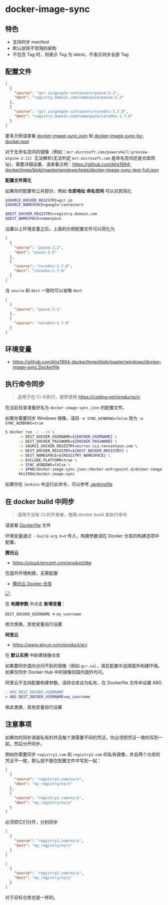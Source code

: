 # docker-image-sync

## 特色

* 支持同步 manifest
* 默认排除不常用的架构
* 不包含 Tag 时，则表示 Tag 为 latest，不表示同步全部 Tag

## 配置文件

```json
[
  {
    "source": "gcr.io/google-containers/pause:3.2",
    "dest": "registry.domain.com/namespace/pause:3.2"
  },
  {
    "source": "gcr.io/google-containers/coredns:1.7.0",
    "dest": "registry.domain.com/namespace/coredns:1.7.0"
  }
]
```

更多示例请查看 [docker-image-sync.json](docker-image-sync.json) 和 [docker-image-sync-by-docker.json](docker-image-sync-by-docker.json)

对于无命名空间的镜像（例如：`mcr.microsoft.com/powershell:preview-alpine-3.11`）无法解析(无法判定 `mcr.microsoft.com` 是命名空间还是仓库网址)，需要详细设置，请查看示例：https://github.com/khs1994-docker/lnmp/blob/master/windows/tests/docker-image-sync-test-full.json

**配置文件简化**

如果你的配置有公共部分，例如 **仓库地址** **命名空间** 可以对其简化

```bash
$SOURCE_DOCKER_REGISTRY=gcr.io
$SOURCE_NAMESPACE=google-containers

$DEST_DOCKER_REGISTRY=registry.domain.com
$DEST_NAMESPACE=namespace
```

设置以上环境变量之后，上面的示例配置文件可以简化为

```json
[
  {
    "source": "pause:3.2",
    "dest": "pause:3.2"
  },
  {
    "source": "coredns:1.7.0",
    "dest": "coredns:1.7.0"
  }
]
```

当 `source` 和 `dest` 一致时可以省略 `dest`

```json
[
  {
    "source": "pause:3.2"
  },
  {
    "source": "coredns:1.7.0"
  }
]
```

## 环境变量

* https://github.com/khs1994-docker/lnmp/blob/master/windows/docker-image-sync.Dockerfile

## 执行命令同步

> 适用于在 CI 中执行，推荐使用 https://coding.net/products/ci

在当前目录准备好名为 `docker-image-sync.json` 的配置文件。

如果你需要同步 Windows 镜像，请将 `-e SYNC_WINDOWS=false` 改为 `-e SYNC_WINDOWS=true`

```bash
$ docker run -i --rm \
      -e DEST_DOCKER_USERNAME=${DOCKER_USERNAME} \
      -e DEST_DOCKER_PASSWORD=${DOCKER_PASSWORD} \
      -e SOURCE_DOCKER_REGISTRY=mirror.ccs.tencentyun.com \
      -e DEST_DOCKER_REGISTRY=${DEST_DOCKER_REGISTRY} \
      -e DEST_NAMESPACE=${REGISTRY_NAMESPACE} \
      -e EXCLUDE_PLATFORM=true \
      -e SYNC_WINDOWS=false \
      -v $PWD/docker-image-sync.json:/docker-entrypoint.d/docker-image-sync.json \
      khs1994/docker-image-sync
```

如果你在 `Jenkins` 中运行此命令，可以参考 [Jenkinsfile](Jenkinsfile)

## 在 docker build 中同步

> 适用于没有 CI 的开发者，借用 docker build 来执行命令

请查看 [Dockerfile](Dockerfile) 文件

环境变量通过 `--build-arg K=V` 传入，构建参数请在 Docker 仓库的构建选项中配置。

**腾讯云**

* https://cloud.tencent.com/product/tke

在国外环境构建，无需配置

* [腾讯云 Docker 仓库](https://cloud.tencent.com/document/product/457/10152)

![](https://main.qcloudimg.com/raw/6e1a949c69b8df8e53e9811c128681ac.png)

在 **构建参数** 中点击 **新增变量**：

`DEST_DOCKER_USERNAME` -> `my_username`

依次类推，其他变量自行设置

**阿里云**

* https://www.aliyun.com/product/acr

在 **默认实例** 中新建镜像仓库

如果要同步国内访问不到的镜像（例如 `gcr.io`），请在配置中选择国外构建环境。如果仅同步 Docker Hub 中的镜像则国内国外均可。

阿里云不支持配置构建参数，请将仓库设为私有，在 Dockerfile 文件中设置 ARG

```diff
- ARG DEST_DOCKER_USERNAME
+ ARG DEST_DOCKER_USERNAME=my_username
```

依此类推，其他变量自行设置

## 注意事项

如果你的同步源是私有的并且每个源需要不同的凭证，你必须把凭证一致的写到一起，然后分开同步。

例如你需要同步 `registry1.com` 和 `registry2.com` 的私有镜像，并且两个仓库的凭证不一致，那么就不能在配置文件中写到一起：

```json
[
  {
    "source": "registry1.com/ns/x",
    "dest": "my_registry/ns/x"
  },
  {
    "source": "registry2.com/ns/y",
    "dest": "my_registry/ns/y"
  }
]
```

必须把它们分开，分别同步

```json
[
  {
    "source": "registry1.com/ns/x",
    "dest": "my_registry/ns/x"
  }
]
```

```json
[
  {
    "source": "registry2.com/ns/y",
    "dest": "my_registry/ns/y"
  }
]
```

对于目标仓库也是一样的。
